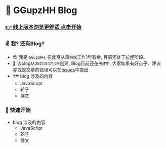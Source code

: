 # &#x1F38A; GGupzHH Blog

### [&#x1F449; 线上版本浏览更舒适 点击开始](https://ggupzhh.github.io/blog)

### &#x270C; 我? 还有Blog?
  - &#x1F609; 我是 `GGupzHH`, 在北京从事`前端`工作1年有余, 目前还处于[拉闸](https://www.baidu.com/s?ie=UTF-8&wd=%E6%8B%89%E9%97%B8)阶段。
  - 🐾 该blog从`2021年1月1日`创建, Blog目前还在`搭建中`, 大家如果有好点子、建议亦或是文章的错误可以在[Issues](https://github.com/GGupzHH/blog/issues)中提出
  - &#x1F5FA; blog 涉及的内容
    - JavaScript
    - 轮子
    - 博文

### &#x1F6EB; 快速开始
  - blog 涉及的内容
    - JavaScript
    - 轮子
    - 博文
